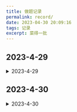 ```yaml
---
title: 做题记录
permalink: record/
date: 2023-04-30 20:09:16
tags: 记录
excerpt: 菜得一批
---
```

## 2023-4-29
<details><summary>2023-4-29</summary>

P1044 卡特兰数板子
P1495 CRT 板子
P3197 倒过来推，总方案数减去相邻不同的方案数即可
P1287 用 DP 切了
P2184 一开始想简单了，以为是 RMQ + 区间加，看了题解才知道为啥

</details>

## 2023-4-30
<details><summary>2023-4-30</summary>

P1495 CRT 板子（其实昨天是贺的题解，今天自己写的）
自己复习了下线段树，敲了个区间加 + 区间求和 + 区间最值。
P5091 扩展欧拉定理板子

</details>